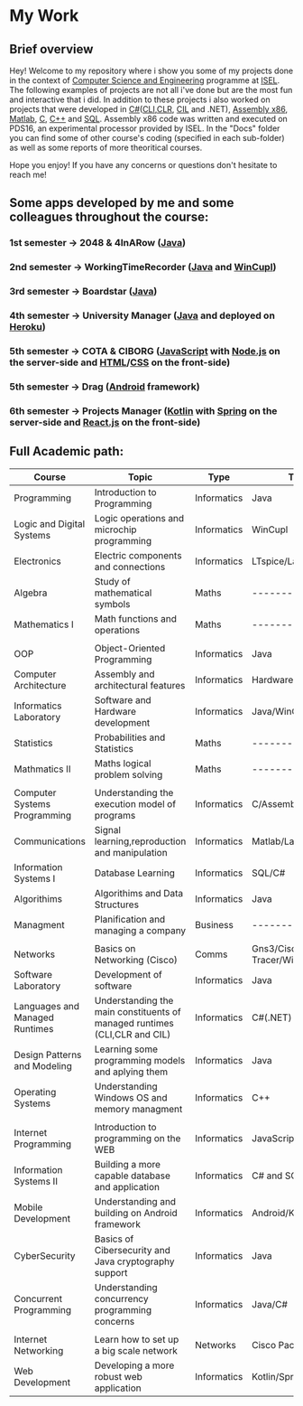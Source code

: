 # My Work

## Brief overview
Hey! Welcome to my repository where i show you some of my projects done in the context of [Computer Science and Engineering](https://isel.pt/cursos/licenciaturas/engenharia-informatica-e-de-computadores) programme at [ISEL](https://isel.pt/). The following examples of projects are not all i've done but are the most fun and interactive that i did. In addition to these projects i also worked on projects that were developed in [C#](https://docs.microsoft.com/en-us/dotnet/csharp/getting-started/)([CLI](https://en.wikipedia.org/wiki/Common_Language_Infrastructure),[CLR](https://en.wikipedia.org/wiki/Common_Language_Runtime), [CIL](https://en.wikipedia.org/wiki/Common_Intermediate_Language) and .NET), [Assembly x86](https://en.wikipedia.org/wiki/X86_assembly_language), [Matlab](https://www.mathworks.com/products/matlab.html), [C](https://en.wikipedia.org/wiki/C_(programming_language)), [C++](https://en.wikipedia.org/wiki/C%2B%2B) and [SQL](https://en.wikipedia.org/wiki/SQL). Assembly x86 code was written and executed on PDS16, an experimental processor provided by ISEL.
In the "Docs" folder you can find some of other course's coding (specified in each sub-folder) as well as some reports of more theoritical courses.

Hope you enjoy! If you have any concerns or questions don't hesitate to reach me!

## Some apps developed by me and some colleagues throughout the course:

### 1st semester -> 2048 & 4InARow ([Java](https://www.java.com))
### 2nd semester -> WorkingTimeRecorder ([Java](https://www.java.com) and [WinCupl](https://www.microchip.com/en-us/products/fpgas-and-plds/spld-cplds/pld-design-resources))
### 3rd semester -> Boardstar ([Java](https://www.java.com))
### 4th semester -> University Manager ([Java](https://www.java.com) and deployed on [Heroku](https://www.heroku.com/))
### 5th semester -> COTA & CIBORG ([JavaScript](https://javascript.info/) with [Node.js](https://nodejs.org/en/) on the server-side and [HTML](https://wikipedia.org/wiki/HTML)/[CSS](https://wikipedia.org/wiki/Cascading_Style_Sheets) on the front-side)
### 5th semester -> Drag ([Android](https://developer.android.com/) framework)
### 6th semester -> Projects Manager ([Kotlin](https://kotlinlang.org/) with [Spring](https://spring.io/) on the server-side and [React.js](https://reactjs.org/) on the front-side)





## Full Academic path:

| Course | Topic | Type | Technologies | Year/Semester |
|--------|-------|------|--------------|---------------|
| Programming       | Introduction to Programming      | Informatics     |  Java            |  1/1             |
| Logic and Digital Systems       | Logic operations and microchip programming       | Informatics     | WinCupl             |  1/1             |
| Electronics       | Electric components and connections      |  Informatics    |   LTspice/Laboratory   |  1/1             |
| Algebra      | Study of mathematical symbols      | Maths     | -------- |     1/1          |
| Mathematics I      |  Math functions and operations     | Maths      |  --------   |       1/1        |
| | | | | |
| OOP    |  Object-Oriented Programming     | Informatics     | Java              |  1/2             |
| Computer Architecture     | Assembly and architectural features       |  Informatics    |   Hardware/Assembly           | 1/2              |
| Informatics Laboratory     | Software and Hardware development      | Informatics     |  Java/WinCupl/Hardware            |  1/2             |
| Statistics       | Probabilities and Statistics       | Maths      | ---------    | 1/2              |
| Mathmatics II       |  Maths logical problem solving      | Maths     | --------  | 1/2              |
| | | | | |
| Computer Systems Programming      | Understanding the execution model of programs      | Informatics      | C/Assembly x86             | 2/1              |
| Communications       | Signal learning,reproduction and manipulation     | Informatics     |  Matlab/Laboratory            | 2/1               |
| Information Systems I|Database Learning|Informatics|SQL/C#|2/1|
| Algorithims | Algorithims and Data Structures | Informatics | Java | 2/1 |
| Managment | Planification and managing a company  | Business |--------- | 2/1 |
| | | | | |
| Networks | Basics on Networking (Cisco) | Comms | Gns3/Cisco Packet Tracer/Wireshark | 2/2 |
| Software Laboratory| Development of software  | Informatics | Java | 2/2 |
| Languages and Managed Runtimes |Understanding the main constituents of managed runtimes (CLI,CLR and CIL) | Informatics | C#(.NET) | 2/2 |
|Design Patterns and Modeling | Learning some programming models and aplying them | Informatics | Java | 2/2 |
| Operating Systems | Understanding Windows OS and memory managment| Informatics| C++| 2/2|
| | | | | |
| Internet Programming | Introduction to programming on the WEB | Informatics | JavaScript/NodeJs/HTML/CSS |3/1 |
| Information Systems II | Building a more capable database and application | Informatics | C# and SQL | 3/1  |
| Mobile Development | Understanding and building on Android framework | Informatics | Android/Kotlin | 3/1 |
| CyberSecurity | Basics of Cibersecurity and Java cryptography support | Informatics | Java | 3/1 |
| Concurrent Programming | Understanding concurrency programming concerns | Informatics | Java/C# | 3/1 |
| | | | | |
| Internet Networking | Learn how to set up a big scale network| Networks | Cisco Packet Tracer/Gns3 | 3/2 |
| Web Development | Developing a more robust web application | Informatics  | Kotlin/Spring JavaScript/React | 3/2 |











